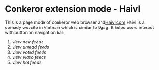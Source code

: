 # Conkeror extension mode - Haivl

This is a page mode of conkeror web browser and[Haivl.com](haivl.com) Haivl is a comedy website in
Vietnam which is similar to 9gag. It helps users interact with button on
navigation bar:
1. *view new feeds*
2. *view unread feeds*
3. *view voted feeds*
4. *view video feeds*
5. *view hot feeds*
